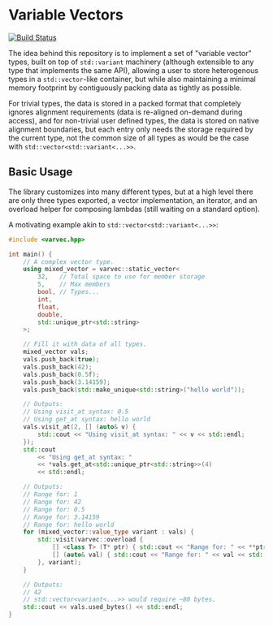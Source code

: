 # Variable Vectors

[![Build Status](https://app.travis-ci.com/Cfretz244/varvec.svg?branch=master)](https://app.travis-ci.com/Cfretz244/varvec)

The idea behind this repository is to implement a set of "variable vector" types,
built on top of `std::variant` machinery (although extensible to any type that implements
the same API), allowing a user to store heterogenous types in a `std::vector`-like container,
but while also maintaining a minimal memory footprint by contiguously packing data as
tightly as possible.

For trivial types, the data is stored in a packed format that completely ignores
alignment requirements (data is re-aligned on-demand during access), and for
non-trivial user defined types, the data is stored on native alignment boundaries,
but each entry only needs the storage required by the current type, not the common
size of all types as would be the case with `std::vector<std::variant<...>>`.

## Basic Usage

The library customizes into many different types, but at a high level there are only
three types exported, a vector implementation, an iterator, and an overload helper
for composing lambdas (still waiting on a standard option).

A motivating example akin to `std::vector<std::variant<...>>`:
```c++
#include <varvec.hpp>

int main() {
    // A complex vector type.
    using mixed_vector = varvec::static_vector<
        32,   // Total space to use for member storage
        5,    // Max members
        bool, // Types...
        int,
        float,
        double,
        std::unique_ptr<std::string>
    >;

    // Fill it with data of all types.
    mixed_vector vals;
    vals.push_back(true);
    vals.push_back(42);
    vals.push_back(0.5f);
    vals.push_back(3.14159);
    vals.push_back(std::make_unique<std::string>("hello world"));

    // Outputs:
    // Using visit_at syntax: 0.5
    // Using get_at syntax: hello world
    vals.visit_at(2, [] (auto& v) {
        std::cout << "Using visit_at syntax: " << v << std::endl;
    });
    std::cout
        << "Using get_at syntax: "
        << *vals.get_at<std::unique_ptr<std::string>>(4)
        << std::endl;

    // Outputs:
    // Range for: 1
    // Range for: 42
    // Range for: 0.5
    // Range for: 3.14159
    // Range for: hello world
    for (mixed_vector::value_type variant : vals) {
        std::visit(varvec::overload {
            [] <class T> (T* ptr) { std::cout << "Range for: " << **ptr << std::endl; },
            [] (auto& val) { std::cout << "Range for: " << val << std::endl; }
        }, variant);
    }

    // Outputs:
    // 42
    // std::vector<variant<...>> would require ~80 bytes.
    std::cout << vals.used_bytes() << std::endl;
}
```
